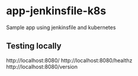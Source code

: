 # app-jenkinsfile-k8s
Sample app using jenkinsfile and kubernetes

## Testing locally
http://localhost:8080/
http://localhost:8080/healthz
http://localhost:8080/version